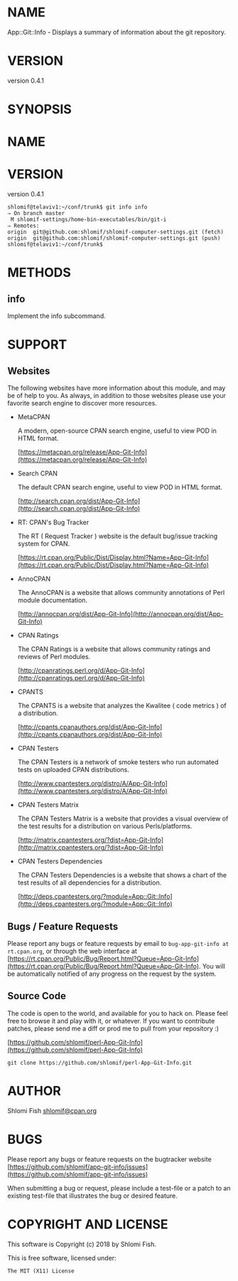 # NAME

App::Git::Info - Displays a summary of information about the git repository.

# VERSION

version 0.4.1

# SYNOPSIS

# NAME

# VERSION

version 0.4.1

    shlomif@telaviv1:~/conf/trunk$ git info info
    ⇒ On branch master
     M shlomif-settings/home-bin-executables/bin/git-i
    ⇒ Remotes:
    origin  git@github.com:shlomif/shlomif-computer-settings.git (fetch)
    origin  git@github.com:shlomif/shlomif-computer-settings.git (push)
    shlomif@telaviv1:~/conf/trunk$

# METHODS

## info

Implement the info subcommand.

# SUPPORT

## Websites

The following websites have more information about this module, and may be of help to you. As always,
in addition to those websites please use your favorite search engine to discover more resources.

- MetaCPAN

    A modern, open-source CPAN search engine, useful to view POD in HTML format.

    [https://metacpan.org/release/App-Git-Info](https://metacpan.org/release/App-Git-Info)

- Search CPAN

    The default CPAN search engine, useful to view POD in HTML format.

    [http://search.cpan.org/dist/App-Git-Info](http://search.cpan.org/dist/App-Git-Info)

- RT: CPAN's Bug Tracker

    The RT ( Request Tracker ) website is the default bug/issue tracking system for CPAN.

    [https://rt.cpan.org/Public/Dist/Display.html?Name=App-Git-Info](https://rt.cpan.org/Public/Dist/Display.html?Name=App-Git-Info)

- AnnoCPAN

    The AnnoCPAN is a website that allows community annotations of Perl module documentation.

    [http://annocpan.org/dist/App-Git-Info](http://annocpan.org/dist/App-Git-Info)

- CPAN Ratings

    The CPAN Ratings is a website that allows community ratings and reviews of Perl modules.

    [http://cpanratings.perl.org/d/App-Git-Info](http://cpanratings.perl.org/d/App-Git-Info)

- CPANTS

    The CPANTS is a website that analyzes the Kwalitee ( code metrics ) of a distribution.

    [http://cpants.cpanauthors.org/dist/App-Git-Info](http://cpants.cpanauthors.org/dist/App-Git-Info)

- CPAN Testers

    The CPAN Testers is a network of smoke testers who run automated tests on uploaded CPAN distributions.

    [http://www.cpantesters.org/distro/A/App-Git-Info](http://www.cpantesters.org/distro/A/App-Git-Info)

- CPAN Testers Matrix

    The CPAN Testers Matrix is a website that provides a visual overview of the test results for a distribution on various Perls/platforms.

    [http://matrix.cpantesters.org/?dist=App-Git-Info](http://matrix.cpantesters.org/?dist=App-Git-Info)

- CPAN Testers Dependencies

    The CPAN Testers Dependencies is a website that shows a chart of the test results of all dependencies for a distribution.

    [http://deps.cpantesters.org/?module=App::Git::Info](http://deps.cpantesters.org/?module=App::Git::Info)

## Bugs / Feature Requests

Please report any bugs or feature requests by email to `bug-app-git-info at rt.cpan.org`, or through
the web interface at [https://rt.cpan.org/Public/Bug/Report.html?Queue=App-Git-Info](https://rt.cpan.org/Public/Bug/Report.html?Queue=App-Git-Info). You will be automatically notified of any
progress on the request by the system.

## Source Code

The code is open to the world, and available for you to hack on. Please feel free to browse it and play
with it, or whatever. If you want to contribute patches, please send me a diff or prod me to pull
from your repository :)

[https://github.com/shlomif/perl-App-Git-Info](https://github.com/shlomif/perl-App-Git-Info)

    git clone https://github.com/shlomif/perl-App-Git-Info.git

# AUTHOR

Shlomi Fish <shlomif@cpan.org>

# BUGS

Please report any bugs or feature requests on the bugtracker website
[https://github.com/shlomif/app-git-info/issues](https://github.com/shlomif/app-git-info/issues)

When submitting a bug or request, please include a test-file or a
patch to an existing test-file that illustrates the bug or desired
feature.

# COPYRIGHT AND LICENSE

This software is Copyright (c) 2018 by Shlomi Fish.

This is free software, licensed under:

    The MIT (X11) License
